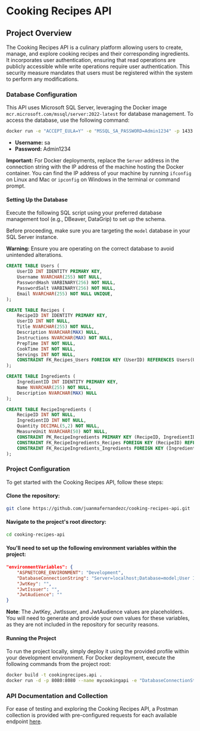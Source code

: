 # Cooking Recipes API

## Project Overview

The Cooking Recipes API is a culinary platform allowing users to create, manage, and explore cooking recipes and their corresponding ingredients. It incorporates user authentication, ensuring that read operations are publicly accessible while write operations require user authentication. This security measure mandates that users must be registered within the system to perform any modifications.

### Database Configuration

This API uses Microsoft SQL Server, leveraging the Docker image `mcr.microsoft.com/mssql/server:2022-latest` for database management. To access the database, use the following command:

```sh
docker run -e "ACCEPT_EULA=Y" -e "MSSQL_SA_PASSWORD=Admin1234" -p 1433:1433 -d mcr.microsoft.com/mssql/server:2022-latest
```

- **Username:** sa
- **Password:** Admin1234

**Important:** For Docker deployments, replace the `Server` address in the connection string with the IP address of the machine hosting the Docker container. You can find the IP address of your machine by running `ifconfig` on Linux and Mac or `ipconfig` on Windows in the terminal or command prompt.

#### Setting Up the Database

Execute the following SQL script using your preferred database management tool (e.g., DBeaver, DataGrip) to set up the schema.

Before proceeding, make sure you are targeting the `model` database in your SQL Server instance.

**Warning:** Ensure you are operating on the correct database to avoid unintended alterations.

```sql
CREATE TABLE Users (
    UserID INT IDENTITY PRIMARY KEY,
    Username NVARCHAR(255) NOT NULL,
    PasswordHash VARBINARY(256) NOT NULL,
    PasswordSalt VARBINARY(256) NOT NULL,
    Email NVARCHAR(255) NOT NULL UNIQUE,
);

CREATE TABLE Recipes (
    RecipeID INT IDENTITY PRIMARY KEY,
    UserID INT NOT NULL,
    Title NVARCHAR(255) NOT NULL,
    Description NVARCHAR(MAX) NULL,
    Instructions NVARCHAR(MAX) NOT NULL,
    PrepTime INT NOT NULL,
    CookTime INT NOT NULL,
    Servings INT NOT NULL,
    CONSTRAINT FK_Recipes_Users FOREIGN KEY (UserID) REFERENCES Users(UserID)
);

CREATE TABLE Ingredients (
    IngredientID INT IDENTITY PRIMARY KEY,
    Name NVARCHAR(255) NOT NULL,
    Description NVARCHAR(MAX) NULL
);

CREATE TABLE RecipeIngredients (
    RecipeID INT NOT NULL,
    IngredientID INT NOT NULL,
    Quantity DECIMAL(5,2) NOT NULL,
    MeasureUnit NVARCHAR(50) NOT NULL,
    CONSTRAINT PK_RecipeIngredients PRIMARY KEY (RecipeID, IngredientID),
    CONSTRAINT FK_RecipeIngredients_Recipes FOREIGN KEY (RecipeID) REFERENCES Recipes(RecipeID),
    CONSTRAINT FK_RecipeIngredients_Ingredients FOREIGN KEY (IngredientID) REFERENCES Ingredients(IngredientID)
);
```

### Project Configuration
To get started with the Cooking Recipes API, follow these steps:

#### Clone the repository:
```bash
git clone https://github.com/juanmafernandezc/cooking-recipes-api.git
```

#### Navigate to the project's root directory:
```bash
cd cooking-recipes-api
```

#### You'll need to set up the following environment variables within the project:
```json
"environmentVariables": {
    "ASPNETCORE_ENVIRONMENT": "Development",
    "DatabaseConnectionString": "Server=localhost;Database=model;User Id=sa;Password=Admin1234;Encrypt=True;TrustServerCertificate=True;Connection Timeout=30;",
    "JwtKey": "",
    "JwtIssuer": "",
    "JwtAudience": ""
}
```

**Note**: The JwtKey, JwtIssuer, and JwtAudience values are placeholders. You will need to generate and provide your own values for these variables, as they are not included in the repository for security reasons.

#### Running the Project
To run the project locally, simply deploy it using the provided profile within your development environment. For Docker deployment, execute the following commands from the project root:

```sh
docker build -t cookingrecipes.api .
docker run -d -p 8080:8080 --name mycookingapi -e "DatabaseConnectionString=Server=192.168.1.13;Database=model;User Id=sa;Password=Admin1234;Encrypt=True;TrustServerCertificate=True;Connection Timeout=30;" -e "JwtKey=tu_jwt_key_aqui" -e "JwtIssuer=tu_jwt_issuer_aqui" -e "JwtAudience=tu_jwt_audience_aqui" cookingrecipes.api
```

### API Documentation and Collection

For ease of testing and exploring the Cooking Recipes API, a Postman collection is provided with pre-configured requests for each available endpoint [here](./postman/Cooking%20Recipes%20Api.postman_collection.json).